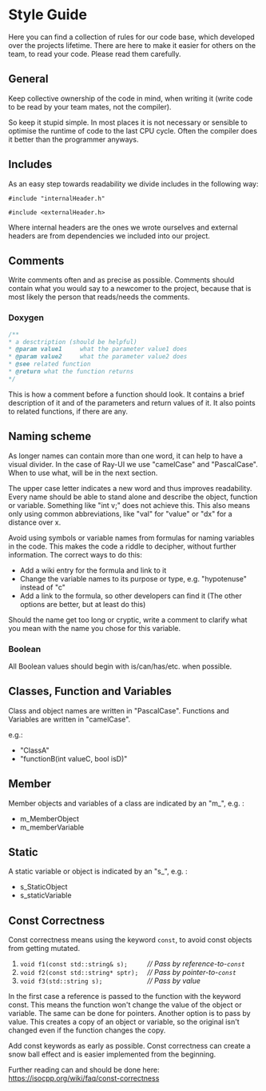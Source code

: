 # Style Guide

Here you can find a collection of rules for our code base, which developed over the projects lifetime. There are here to make it easier for others on the team, to read your code. Please read them carefully.

## General

Keep collective ownership of the code in mind, when writing it (write code to be read by your team mates, not the compiler). 

So keep it stupid simple. In most places it is not necessary or sensible to optimise the runtime of code to the last CPU cycle. Often the compiler does it better than the programmer anyways.

## Includes
As an easy step towards readability we divide includes in the following way: 

`#include "internalHeader.h"`

`#include <externalHeader.h>`

Where internal headers are the ones we wrote ourselves and external headers are from dependencies we included into our project.


## Comments

Write comments often and as precise as possible. Comments should contain what you would say to a newcomer to the project, because that is most likely the person that reads/needs the comments.

### Doxygen

```c++
/**
* a desctription (should be helpful)
* @param value1 	what the parameter value1 does
* @param value2 	what the parameter value2 does
* @see related function
* @return what the function returns
*/
```

This is how a comment before a function should look. It contains a brief description of it and of the parameters and return values of it. It also points to related functions, if there are any.

## Naming scheme

As longer names can contain more than one word, it can help to have a visual divider. In the case of Ray-UI we use "camelCase" and "PascalCase". When to use what, will be in the next section. 

The upper case letter indicates a new word and thus improves readability. Every name should be able to stand alone and describe the object, function or variable. Something like "int v;" does not achieve this. This also means only using common abbreviations, like "val" for "value" or "dx" for a distance over x.

Avoid using symbols or variable names from formulas for naming variables in the code. This makes the code a riddle to decipher, without further information.
The correct ways to do this:
 - Add a wiki entry for the formula and link to it
 - Change the variable names to its purpose or type, e.g. "hypotenuse" instead of "c"
 - Add a link to the formula, so other developers can find it (The other options are better, but at least do this)

Should the name get too long or cryptic, write a comment to clarify what you mean with the name you chose for this variable.

### Boolean

All Boolean values should begin with is/can/has/etc. when possible.

## Classes, Function and Variables

Class and object names are written in "PascalCase". Functions and Variables are written in "camelCase".

e.g.:

- "ClassA"
- "functionB(int valueC, bool isD)"

## Member

Member objects and variables of a class are indicated by an "m_", e.g. : 

- m_MemberObject 
- m_memberVariable

## Static

A static variable or object is indicated by an "s_", e.g. :

- s_StaticObject
- s_staticVariable



## Const Correctness

Const correctness means using the keyword `const`, to avoid const objects from getting mutated.

1. `void f1(const std::string& s);     ` *// Pass by reference-to-`const`*
2. `void f2(const std::string* sptr);  ` *// Pass by pointer-to-`const`*
3. `void f3(std::string s);            ` *// Pass by value*

In the first case a reference is passed to the function with the keyword const. This means the function won't change the value of the object or variable. The same can be done for pointers. Another option is to pass by value. This creates a copy of an object or variable, so the original isn't changed even if the function changes the copy. 

Add const keywords as early as possible. Const correctness can create a snow ball effect and is easier implemented from the beginning. 

Further reading can and should be done here: https://isocpp.org/wiki/faq/const-correctness